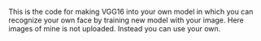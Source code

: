 This is the code for making VGG16 into your own model in which you can recognize your own face by training new model with your image.
Here images of mine is not uploaded. Instead you can use your own.
